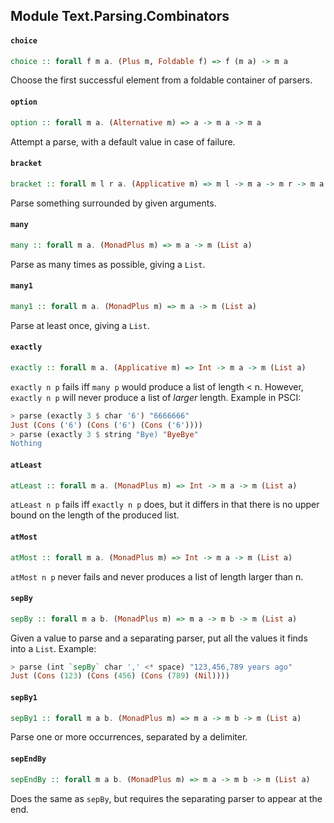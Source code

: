## Module Text.Parsing.Combinators

#### `choice`

``` purescript
choice :: forall f m a. (Plus m, Foldable f) => f (m a) -> m a
```

Choose the first successful element from a foldable container of parsers.

#### `option`

``` purescript
option :: forall m a. (Alternative m) => a -> m a -> m a
```

Attempt a parse, with a default value in case of failure.

#### `bracket`

``` purescript
bracket :: forall m l r a. (Applicative m) => m l -> m a -> m r -> m a
```

Parse something surrounded by given arguments.

#### `many`

``` purescript
many :: forall m a. (MonadPlus m) => m a -> m (List a)
```

Parse as many times as possible, giving a `List`.

#### `many1`

``` purescript
many1 :: forall m a. (MonadPlus m) => m a -> m (List a)
```

Parse at least once, giving a `List`.

#### `exactly`

``` purescript
exactly :: forall m a. (Applicative m) => Int -> m a -> m (List a)
```

`exactly n p` fails iff `many p` would produce a list of length < n.
However, `exactly n p` will never produce a list of *larger* length.
Example in PSCI:
```purescript
> parse (exactly 3 $ char '6') "6666666"
Just (Cons ('6') (Cons ('6') (Cons ('6'))))
> parse (exactly 3 $ string "Bye) "ByeBye"
Nothing
```

#### `atLeast`

``` purescript
atLeast :: forall m a. (MonadPlus m) => Int -> m a -> m (List a)
```

`atLeast n p` fails iff `exactly n p` does, but it differs in that there is
no upper bound on the length of the produced list.

#### `atMost`

``` purescript
atMost :: forall m a. (MonadPlus m) => Int -> m a -> m (List a)
```

`atMost n p` never fails and never produces a list of length larger than n.

#### `sepBy`

``` purescript
sepBy :: forall m a b. (MonadPlus m) => m a -> m b -> m (List a)
```

Given a value to parse and a separating parser, put all the values it finds
into a `List`.
Example:
```purescript
> parse (int `sepBy` char ',' <* space) "123,456,789 years ago"
Just (Cons (123) (Cons (456) (Cons (789) (Nil))))
```

#### `sepBy1`

``` purescript
sepBy1 :: forall m a b. (MonadPlus m) => m a -> m b -> m (List a)
```

Parse one or more occurrences, separated by a delimiter.

#### `sepEndBy`

``` purescript
sepEndBy :: forall m a b. (MonadPlus m) => m a -> m b -> m (List a)
```

Does the same as `sepBy`, but requires the separating parser to appear at
the end.



